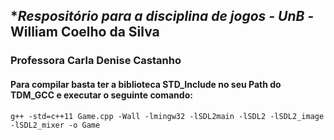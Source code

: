 ## **Respositório para a disciplina de jogos - UnB* - William Coelho da Silva

### Professora Carla Denise Castanho


#### Para compilar basta ter a biblioteca STD_Include no seu Path do TDM_GCC e executar o seguinte comando: 

``` 
g++ -std=c++11 Game.cpp -Wall -lmingw32 -lSDL2main -lSDL2 -lSDL2_image -lSDL2_mixer -o Game
```